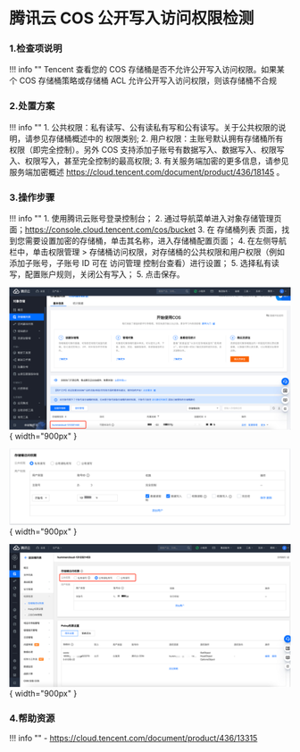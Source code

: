 # 腾讯云 COS 公开写入访问权限检测

### 1.检查项说明
!!! info ""
    Tencent 查看您的 COS 存储桶是否不允许公开写入访问权限。如果某个 COS 存储桶策略或存储桶 ACL 允许公开写入访问权限，则该存储桶不合规

### 2.处置方案
!!! info ""
    1. 公共权限：私有读写、公有读私有写和公有读写。关于公共权限的说明，请参见存储桶概述中的 权限类别;
    2. 用户权限：主账号默认拥有存储桶所有权限（即完全控制）。另外 COS 支持添加子账号有数据写入、数据写入、权限写入、权限写入，甚至完全控制的最高权限;
    3. 有关服务端加密的更多信息，请参见 服务端加密概述 https://cloud.tencent.com/document/product/436/18145 。

### 3.操作步骤
!!! info ""
    1. 使用腾讯云账号登录控制台；
    2. 通过导航菜单进入对象存储管理页面；https://console.cloud.tencent.com/cos/bucket
    3. 在 存储桶列表 页面，找到您需要设置加密的存储桶，单击其名称，进入存储桶配置页面；
    4. 在左侧导航栏中，单击权限管理 > 存储桶访问权限，对存储桶的公共权限和用户权限（例如添加子账号，子账号 ID 可在 访问管理 控制台查看）进行设置；
    5. 选择私有读写，配置账户规则，关闭公有写入；
    5. 点击保存。

![处置方案-存储存储列表](../../img/suggest/tencent/cos-bucket-list.png){ width="900px" }

![处置方案-存储桶加密](../../img/suggest/tencent/cos-private-policy.png){ width="900px" }

![处置方案-存储桶加密](../../img/suggest/tencent/cos-policy.png){ width="900px" }

### 4.帮助资源
!!! info ""
    - https://cloud.tencent.com/document/product/436/13315
    
    